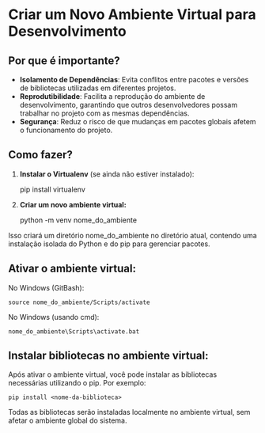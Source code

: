 # Criar um Novo Ambiente Virtual para Desenvolvimento

## Por que é importante?

- **Isolamento de Dependências**: Evita conflitos entre pacotes e versões de bibliotecas utilizadas em diferentes projetos.
- **Reprodutibilidade**: Facilita a reprodução do ambiente de desenvolvimento, garantindo que outros desenvolvedores possam trabalhar no projeto com as mesmas dependências.
- **Segurança**: Reduz o risco de que mudanças em pacotes globais afetem o funcionamento do projeto.

## Como fazer?

1. **Instalar o Virtualenv** (se ainda não estiver instalado):
	
	pip install virtualenv


2. **Criar um novo ambiente virtual:**


	python -m venv nome_do_ambiente

Isso criará um diretório nome_do_ambiente no diretório atual, contendo uma instalação isolada do Python e do pip para gerenciar pacotes.


## Ativar o ambiente virtual:


No Windows (GitBash):

	source nome_do_ambiente/Scripts/activate

No Windows (usando cmd):

	nome_do_ambiente\Scripts\activate.bat



## Instalar bibliotecas no ambiente virtual:

Após ativar o ambiente virtual, você pode instalar as bibliotecas necessárias utilizando o pip. Por exemplo:


	pip install <nome-da-biblioteca>


Todas as bibliotecas serão instaladas localmente no ambiente virtual, sem afetar o ambiente global do sistema.
